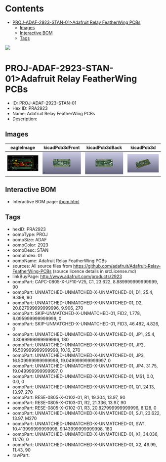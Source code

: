 



Contents
========

* [PROJ-ADAF-2923-STAN-01>Adafruit Relay FeatherWing PCBs](#proj-adaf-2923-stan-01adafruit-relay-featherwing-pcbs)
	* [Images](#images)
	* [Interactive BOM](#interactive-bom)
	* [Tags](#tags)
  
![][im]
# PROJ-ADAF-2923-STAN-01>Adafruit Relay FeatherWing PCBs

- ID: PROJ-ADAF-2923-STAN-01
- Hex ID: PRA2923
- Name: Adafruit Relay FeatherWing PCBs
- Description: 

## Images
  
  

|eagleImage|kicadPcb3dFront|kicadPcb3dBack|kicadPcb3d|
| :---: | :---: | :---: | :---: |
|[![eagleImage](eagleImage_140.png)](eagleImage_600.png)|[![kicadPcb3dFront](kicadPcb3dFront_140.png)](kicadPcb3dFront_600.png)|[![kicadPcb3dBack](kicadPcb3dBack_140.png)](kicadPcb3dBack_600.png)|[![kicadPcb3d](kicadPcb3d_140.png)](kicadPcb3d_600.png)|

## Interactive BOM

- Interactive BOM page: [ibom.html](kicad/bom/ibom.html)

## Tags

- hexID: PRA2923
- oompType: PROJ
- oompSize: ADAF
- oompColor: 2923
- oompDesc: STAN
- oompIndex: 01
- oompName: Adafruit Relay FeatherWing PCBs
- sources: All source files from https://github.com/adafruit/Adafruit-Relay-FeatherWing-PCBs (source licence details in srcLicense.md)
- linkBuyPage: http://www.adafruit.com/products/2923
- oompPart: CAPC-0805-X-UF10-V25, C1, 23.622, 8.889999999999999, 90
- oompPart: UNMATCHED-UNMATCHED-X-UNMATCHED-01, D1, 25.4, 9.398, 90
- oompPart: UNMATCHED-UNMATCHED-X-UNMATCHED-01, D2, 20.827999999999996, 9.906, 270
- oompPart: SKIP-UNMATCHED-X-UNMATCHED-01, FID2, 1.778, 6.095999999999999, 0
- oompPart: SKIP-UNMATCHED-X-UNMATCHED-01, FID3, 46.482, 4.826, 0
- oompPart: UNMATCHED-UNMATCHED-X-UNMATCHED-01, JP1, 25.4, 3.8099999999999996, 180
- oompPart: UNMATCHED-UNMATCHED-X-UNMATCHED-01, JP2, 16.509999999999998, 10.16, 270
- oompPart: UNMATCHED-UNMATCHED-X-UNMATCHED-01, JP3, 16.509999999999998, 19.049999999999997, 0
- oompPart: UNMATCHED-UNMATCHED-X-UNMATCHED-01, JP4, 31.75, 19.049999999999997, 0
- oompPart: UNMATCHED-UNMATCHED-X-UNMATCHED-01, MS1, 0.0, 0.0, 0
- oompPart: UNMATCHED-UNMATCHED-X-UNMATCHED-01, Q1, 24.13, 13.97, 270
- oompPart: RESE-0805-X-O102-01, R1, 19.304, 13.97, 90
- oompPart: RESE-0805-X-O103-01, R2, 21.336, 13.97, 90
- oompPart: RESE-0805-X-O102-01, R3, 20.827999999999996, 8.128, 0
- oompPart: UNMATCHED-UNMATCHED-X-UNMATCHED-01, SJ1, 23.622, 13.97, M270
- oompPart: UNMATCHED-UNMATCHED-X-UNMATCHED-01, SW1, 10.413999999999998, 9.143999999999998, 180
- oompPart: UNMATCHED-UNMATCHED-X-UNMATCHED-01, X1, 34.036, 11.176, 0
- oompPart: UNMATCHED-UNMATCHED-X-UNMATCHED-01, X2, 46.99, 11.43, 90
- rawPart: 



[im]: kicadPcb3d_450.png
